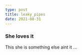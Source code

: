```yaml
---
type: post
title: leaky_pipes
date: 2021-08-31
---
```


### She loves it 
This she is something else aint it ... 
